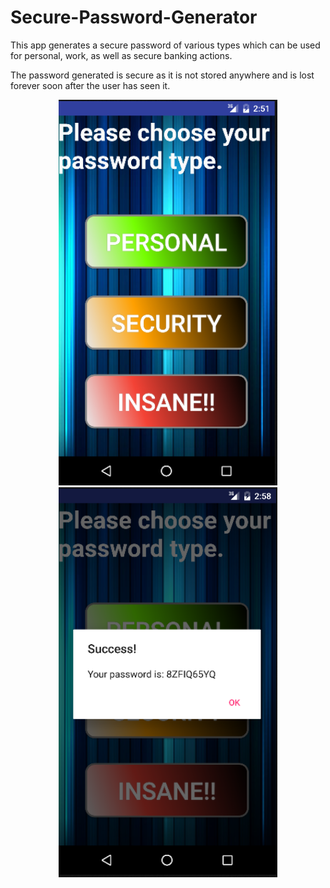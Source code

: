 # Secure-Password-Generator

This  app generates a secure password of various types which can be used for personal, work, as well as secure banking actions.

The password generated is secure as it is not stored anywhere and is lost forever soon after the user has seen it.

<p align="center">
  <img src="https://github.com/AvadhootJ/Secure-Password-Generator/blob/master/PassGenScrnSht.PNG" width="350"/>
  <img src="https://github.com/AvadhootJ/Secure-Password-Generator/blob/master/PassGenPasswrdScrnSht.PNG" width="350"/>
</p>
